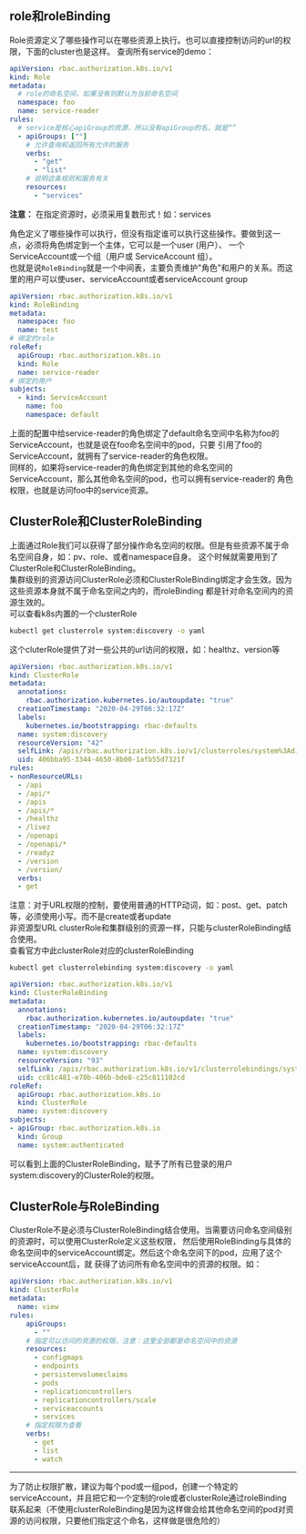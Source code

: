 ## role和roleBinding
Role资源定义了哪些操作可以在哪些资源上执行。也可以直接控制访问的url的权限，下面的cluster也是这样。
查询所有service的demo：
```yaml
apiVersion: rbac.authorization.k8s.io/v1
kind: Role
metadata:
  # role的命名空间，如果没有则默认为当前命名空间
  namespace: foo
  name: service-reader
rules:
  # service是核心apiGroup的资源，所以没有apiGroup的名，就是“”
  - apiGroups: [""]
    # 允许查询和返回所有允许的服务
    verbs:
      - "get"
      - "list"
    # 说明这条规则和服务有关
    resources:
      - "services"
```
**注意：** 在指定资源时，必须采用复数形式！如：services

角色定义了哪些操作可以执行，但没有指定谁可以执行这些操作。要做到这一
点，必须将角色绑定到一个主体，它可以是一个user (用户）、 一个ServiceAccount或一个组（用户或 ServiceAccount 组）。  
也就是说`RoleBinding`就是一个中间表，主要负责维护"角色"和用户的关系。而这里的用户可以使user、serviceAccount或者serviceAccount group
```yaml
apiVersion: rbac.authorization.k8s.io/v1
kind: RoleBinding
metadata:
  namespace: foo
  name: test
# 绑定的role  
roleRef:
  apiGroup: rbac.authorization.k8s.io
  kind: Role
  name: service-reader
# 绑定的用户 
subjects:
  - kind: ServiceAccount
    name: foo
    namespace: default
```
上面的配置中给service-reader的角色绑定了default命名空间中名称为foo的ServiceAccount，也就是说在foo命名空间中的pod，只要
引用了foo的ServiceAccount，就拥有了service-reader的角色权限。  
同样的，如果将service-reader的角色绑定到其他的命名空间的ServiceAccount，那么其他命名空间的pod，也可以拥有service-reader的
角色权限，也就是访问foo中的service资源。  
## ClusterRole和ClusterRoleBinding
上面通过Role我们可以获得了部分操作命名空间的权限。但是有些资源不属于命名空间自身，如：pv、role、或者namespace自身。
这个时候就需要用到了ClusterRole和ClusterRoleBinding。  
集群级别的资源访问ClusterRole必须和ClusterRoleBinding绑定才会生效。因为这些资源本身就不属于命名空间之内的，而roleBinding
都是针对命名空间内的资源生效的。  
可以查看k8s内置的一个clusterRole
```bash
kubectl get clusterrole system:discovery -o yaml
```
这个cluterRole提供了对一些公共的url访问的权限，如：healthz、version等
```yaml
apiVersion: rbac.authorization.k8s.io/v1
kind: ClusterRole
metadata:
  annotations:
    rbac.authorization.kubernetes.io/autoupdate: "true"
  creationTimestamp: "2020-04-29T06:32:17Z"
  labels:
    kubernetes.io/bootstrapping: rbac-defaults
  name: system:discovery
  resourceVersion: "42"
  selfLink: /apis/rbac.authorization.k8s.io/v1/clusterroles/system%3Adiscovery
  uid: 406bba95-3344-4650-8b00-1afb55d7321f
rules:
- nonResourceURLs:
  - /api
  - /api/*
  - /apis
  - /apis/*
  - /healthz
  - /livez
  - /openapi
  - /openapi/*
  - /readyz
  - /version
  - /version/
  verbs:
  - get
```
注意：对于URL权限的控制，要使用普通的HTTP动词，如：post、get、patch等，必须使用小写。而不是create或者update  
非资源型URL clusterRole和集群级别的资源一样，只能与clusterRoleBinding结合使用。  
查看官方中此clusterRole对应的clusterRoleBinding
```bash
kubectl get clusterrolebinding system:discovery -o yaml
```

```yaml
apiVersion: rbac.authorization.k8s.io/v1
kind: ClusterRoleBinding
metadata:
  annotations:
    rbac.authorization.kubernetes.io/autoupdate: "true"
  creationTimestamp: "2020-04-29T06:32:17Z"
  labels:
    kubernetes.io/bootstrapping: rbac-defaults
  name: system:discovery
  resourceVersion: "93"
  selfLink: /apis/rbac.authorization.k8s.io/v1/clusterrolebindings/system%3Adiscovery
  uid: cc81c481-e70b-406b-bde8-c25c811102cd
roleRef:
  apiGroup: rbac.authorization.k8s.io
  kind: ClusterRole
  name: system:discovery
subjects:
- apiGroup: rbac.authorization.k8s.io
  kind: Group
  name: system:authenticated
```
可以看到上面的ClusterRoleBinding，赋予了所有已登录的用户system:discovery的ClusterRole的权限。
## ClusterRole与RoleBinding
ClusterRole不是必须与ClusterRoleBinding结合使用。当需要访问命名空间级别的资源时，可以使用ClusterRole定义这些权限，
然后使用RoleBinding与具体的命名空间中的serviceAccount绑定。然后这个命名空间下的pod，应用了这个serviceAccount后，就
获得了访问所有命名空间中的资源的权限。如：
```yaml
apiVersion: rbac.authorization.k8s.io/v1
kind: ClusterRole
metadata:
  name: view
rules:
    apiGroups:
      - ""
    # 指定可以访问的资源的权限，注意：这里全部都是命名空间中的资源
    resources:
      - configmaps
      - endpoints
      - persistenvolumeclaims
      - pods
      - replicationcontrollers
      - replicationcontrollers/scale
      - serviceaccounts
      - services
    # 指定权限为查看
    verbs:
      - get
      - list
      - watch
```
---
为了防止权限扩散，建议为每个pod或一组pod，创建一个特定的serviceAccount，并且把它和一个定制的role或者clusterRole通过roleBinding
联系起来（不使用clusterRoleBinding是因为这样做会给其他命名空间的pod对资源的访问权限，只要他们指定这个命名，这样做是很危险的）
